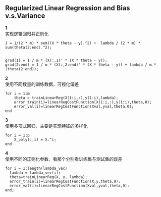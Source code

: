 ## Regularized Linear Regression and Bias v.s.Variance
**1**  
实现逻辑回归并正则化  
```
J = 1/(2 * m) * sum((X * theta - y).^2) +  lambda / (2 * m) * sum(theta(2:end).^2);


grad(1) = 1 / m * (X(:,1)' * (X * theta - y));
grad(2:end) = 1 / m * (X(:,2:end)' * (X * theta - y)) + lambda / m * (theta(2:end));
```

**2**  
使用不同数量的训练数据，可视化偏差
```
for i = 1:m
    theta = trainLinearReg(X(1:i,:),y(1:i),lambda);
    error_train(i)=linearRegCostFunction(X(1:i,:),y(1:i),theta,0);
    error_val(i)=linearRegCostFunction(Xval,yval,theta,0);
end
```

**3**  
使用多项式回归，主要是实现特征的多样化  
```
for i = 1:p
    X_poly(:,i) = X.^i;
end

```

**4**  
使用不同的正则化参数，看那个分别看训练集与测试集的误差  
```
for i = 1:length(lambda_vec)
  lambda = lambda_vec(i);
  theta=trainLinearReg(X, y, lambda);
  error_train(i)=linearRegCostFunction(X,y,theta,0);
  error_val(i)=linearRegCostFunction(Xval,yval,theta,0);
end;
```
